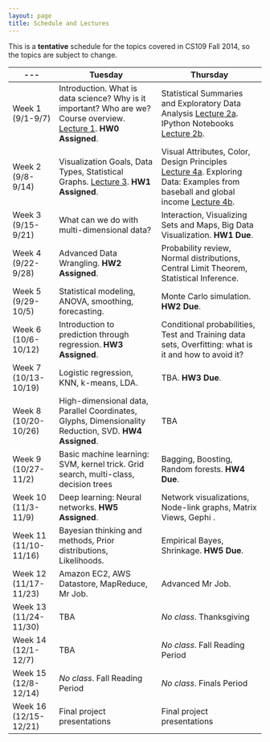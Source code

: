 ```yaml
---
layout: page
title: Schedule and Lectures
---
```


This is a **tentative** schedule for the topics covered in CS109 Fall 2014, so the topics are subject to change. 

--- | Tuesday | Thursday
--- | --- | --- 
Week 1 (9/1-9/7) | Introduction. What is data science? Why is it important? Who are we? Course overview. [Lecture 1](https://docs.google.com/file/d/0B-Acgy0j0KEHclFFVV9pXy1UaXM/edit). **HW0 Assigned**.  | Statistical Summaries and Exploratory Data Analysis [Lecture 2a](lectures/02-distributions.html). IPython Notebooks [Lecture 2b](http://nbviewer.ipython.org/github/cs109/2014/blob/master/lectures/Lecture02_readTable_plot.ipynb). 
Week 2 (9/8-9/14) | Visualization Goals, Data Types, Statistical Graphs. [Lecture 3](https://docs.google.com/file/d/0B7IVstmtIvlHLTdTbXdEVENoRzQ/edit). **HW1 Assigned**. | Visual Attributes, Color, Design Principles [Lecture 4a](https://docs.google.com/file/d/0B7IVstmtIvlHWmstVV9xRXhxanc/edit). Exploring Data: Examples from baseball and global income [Lecture 4b](lectures/03-hwkreview.html). 
Week 3 (9/15-9/21) | What can we do with multi-dimensional data? | Interaction, Visualizing Sets and Maps, Big Data Visualization. **HW1 Due**.
Week 4 (9/22-9/28) | Advanced Data Wrangling. **HW2 Assigned**. | Probability review, Normal distributions, Central Limit Theorem, Statistical Inference. 
Week 5 (9/29-10/5) | Statistical modeling, ANOVA, smoothing, forecasting. | Monte Carlo simulation. **HW2 Due**.
Week 6 (10/6-10/12) | Introduction to prediction through regression. **HW3 Assigned**. | Conditional probabilities, Test and Training data sets, Overfitting: what is it and how to avoid it? 
Week 7 (10/13-10/19) | Logistic regression, KNN, k-means, LDA. | TBA. **HW3 Due**. 
Week 8 (10/20-10/26) | High-dimensional data, Parallel Coordinates, Glyphs, Dimensionality Reduction, SVD. **HW4 Assigned**. | TBA 
Week 9 (10/27-11/2) | Basic machine learning: SVM, kernel trick. Grid search, multi-class, decision trees | Bagging, Boosting, Random forests. **HW4 Due**.
Week 10 (11/3-11/9) | Deep learning: Neural networks. **HW5 Assigned**. | Network visualizations, Node-link graphs, Matrix Views, Gephi .
Week 11 (11/10-11/16) | Bayesian thinking and methods, Prior distributions, Likelihoods. | Empirical Bayes, Shrinkage. **HW5 Due**.
Week 12 (11/17-11/23) | Amazon EC2, AWS Datastore, MapReduce, Mr Job. | Advanced Mr Job.
 Week 13 (11/24-11/30) | TBA | *No class*. Thanksgiving 
Week 14 (12/1-12/7) | TBA | *No class*. Fall Reading Period
Week 15 (12/8-12/14) | *No class*. Fall Reading Period | *No class*. Finals Period 
Week 16 (12/15-12/21) | Final project presentations | Final project presentations 

